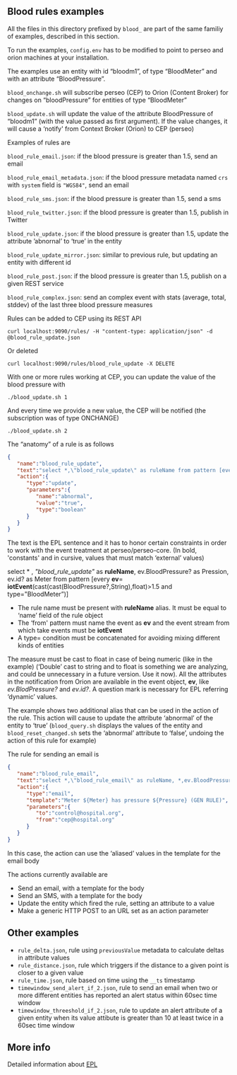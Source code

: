 ## Blood rules examples

All the files in this directory prefixed by `blood_` are part of the same familiy of examples, described in this section.

To run the examples, `config.env` has to be modified to point to perseo and orion machines at your installation.

The examples use an entity with id “bloodm1”,  of type “BloodMeter” and with an attribute “BloodPressure”.

`blood_onchange.sh` will subscribe perseo (CEP) to Orion (Content Broker) for changes on “bloodPressure” for entities of type “BloodMeter”

`blood_update.sh` will update the value of the attribute BloodPressure of  “bloodm1” (with the value passed as first argument). If the value changes, it will cause a ‘notify' from Context Broker (Orion) to CEP (perseo)

Examples of rules are

`blood_rule_email.json`: if the blood pressure is greater than 1.5, send an email

`blood_rule_email_metadata.json`: if the blood pressure metadata named `crs` with `system` field is `"WGS84"`, send an email

`blood_rule_sms.json`: if the blood pressure is greater than 1.5, send a sms

`blood_rule_twitter.json`: if the blood pressure is greater than 1.5, publish in Twitter

`blood_rule_update.json`: if the blood pressure is greater than 1.5, update the attribute ’abnornal’ to ‘true’ in the entity

`blood_rule_update_mirror.json`: similar to previous rule, but updating an entity with different id

`blood_rule_post.json`: if the blood pressure is greater than 1.5, publish on a given REST service

`blood_rule_complex.json`: send an complex event with stats (average, total, stddev) of the last three blood pressure measures


Rules can be added to CEP  using its REST API


```
curl localhost:9090/rules/ -H "content-type: application/json" -d @blood_rule_update.json
```

Or deleted

```
curl localhost:9090/rules/blood_rule_update -X DELETE
```

With one or more rules working at CEP, you can update the value of the blood pressure with

```./blood_update.sh 1```

And  every time we  provide a new value, the CEP will be notified  (the subscription was of type ONCHANGE)

```./blood_update.sh 2```


The “anatomy” of a rule is as follows

```json
{
   "name":"blood_rule_update",
   "text":"select *,\"blood_rule_update\" as ruleName from pattern [every ev=iotEvent(cast(cast(BloodPressure?,String),float)>1.5 and type=\"BloodMeter\")]",
   "action":{
      "type":"update",
      "parameters":{
         "name":"abnormal",
         "value":"true",
         "type":"boolean"
      }
   }
}
```

The text is the EPL sentence and it has to honor certain constraints in order to work with the event treatment at perseo/perseo-core. (In bold, 'constants' and in cursive, values that must match ‘external’ values)

select * ,
*"blood_rule_update"* as **ruleName**,
 ev.BloodPressure? as Pression,
 ev.id? as Meter
 from pattern [every **ev**= **iotEvent**(cast(cast(BloodPressure?,String),float)>1.5 and type="BloodMeter”)]


* The rule name must be present with **ruleName** alias. It must be equal to ‘name’ field of the rule object
* The ‘from' pattern must name the event as **ev** and the event stream from which take events must be **iotEvent**
* A type= condition must be concatenated for avoiding mixing different kinds of entities

The measure must be cast to float in case of being numeric (like  in the example) (‘Double’ cast to string and to float is something we are analyzing, and could be unnecessary  in a future version. Use it  now). All the attributes in the notification from Orion are available in the event object, **ev**,  like *ev.BlodPressure?* and *ev.id?*. A question mark is necessary for EPL  referring ‘dynamic’ values.

The example shows two additional alias that can be used  in the action of the rule. This action will cause to update the attribute ‘abnormal’ of the entity to ‘true’  (`blood_query.sh` displays the values of the entity and `blood_reset_changed.sh` sets the ‘abnormal’ attribute to ‘false’, undoing the action of this rule for example)

The rule for sending an email is

```json
{
   "name":"blood_rule_email",
   "text":"select *,\"blood_rule_email\" as ruleName, *,ev.BloodPressure? as Pressure, ev.id? as Meter from pattern [every ev=iotEvent(cast(cast(BloodPressure?,String),float)>1.5 and type=\"BloodMeter\")]",
   "action":{
      "type":"email",
      "template":"Meter ${Meter} has pressure ${Pressure} (GEN RULE)",
      "parameters":{
         "to":"control@hospital.org",
         "from":"cep@hospital.org"
      }
   }
}
```

In this case, the action can use the ‘aliased’ values in the template for the email body

The actions currently available are
* Send an email, with a template for the body
* Send an SMS, with a template for the body
* Update the entity which fired the rule, setting an attribute to a value
* Make a generic HTTP POST to an URL set as an action parameter

## Other examples

* `rule_delta.json`, rule using `previousValue` metadata to calculate deltas in attribute values
* `rule_distance.json`, rule which triggers if the distance to a given point is closer to a given value
* `rule_time.json`, rule based on time using the `__ts` timestamp
* `timewindow_send_alert_if_2.json`, rule to send an email when two or more different entities has reported an alert status within 60sec time window
* `timewindow_threeshold_if_2.json`, rule to update an alert attribute of a given entity when its value attibute is greater than 10 at least twice in a 60sec time window

## More info

Detailed information about [EPL](http://esper.espertech.com/release-4.10.0/esper-reference/html/epl_clauses.html)
